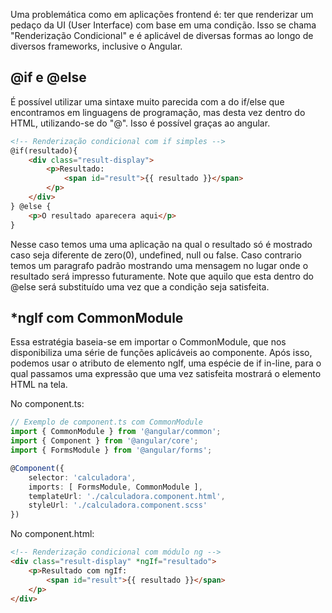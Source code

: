 Uma problemática como em aplicações frontend é: ter que renderizar um pedaço da UI (User Interface) com base em uma condição. Isso se chama "Renderização Condicional" e é aplicável de diversas formas ao longo de diversos frameworks, inclusive o Angular.

## @if e @else

É possível utilizar uma sintaxe muito parecida com a do if/else que encontramos em linguagens de programação, mas desta vez dentro do HTML, utilizando-se do "@". Isso é possível graças ao angular.

```html
<!-- Renderização condicional com if simples -->
@if(resultado){
	<div class="result-display">
		<p>Resultado:
			<span id="result">{{ resultado }}</span>
		</p>
	</div>
} @else {
	<p>O resultado aparecera aqui</p>
}
```

Nesse caso temos uma uma aplicação na qual o resultado só é mostrado caso seja diferente de zero(0), undefined, null ou false. Caso contrario temos um paragrafo padrão mostrando uma mensagem no lugar onde o resultado será impresso futuramente. Note que aquilo que esta dentro do @else será substituído uma vez que a condição seja satisfeita.

## *ngIf com CommonModule

Essa estratégia baseia-se em importar o CommonModule, que nos disponibiliza uma série de funções aplicáveis ao componente. Após isso, podemos usar o atributo de elemento ngIf, uma espécie de if in-line, para o qual passamos uma expressão que uma vez satisfeita mostrará o elemento HTML na tela.

No component.ts:

```ts
// Exemplo de component.ts com CommonModule
import { CommonModule } from '@angular/common';
import { Component } from '@angular/core';
import { FormsModule } from '@angular/forms';

@Component({
	selector: 'calculadora',
	imports: [ FormsModule, CommonModule ],
	templateUrl: './calculadora.component.html',
	styleUrl: './calculadora.component.scss'
})
```

No component.html:

```html 
<!-- Renderização condicional com módulo ng -->
<div class="result-display" *ngIf="resultado">
	<p>Resultado com ngIf:
		<span id="result">{{ resultado }}</span>
	</p>
</div>
```

